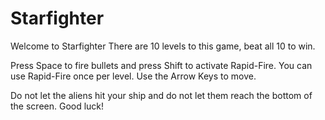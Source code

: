 # Starfighter

Welcome to Starfighter
There are 10 levels to this game, beat all 10 to win.

Press Space to fire bullets and press Shift to activate Rapid-Fire. You can use Rapid-Fire once per level.
Use the Arrow Keys to move.

Do not let the aliens hit your ship and do not let them reach the bottom of the screen.
Good luck!
